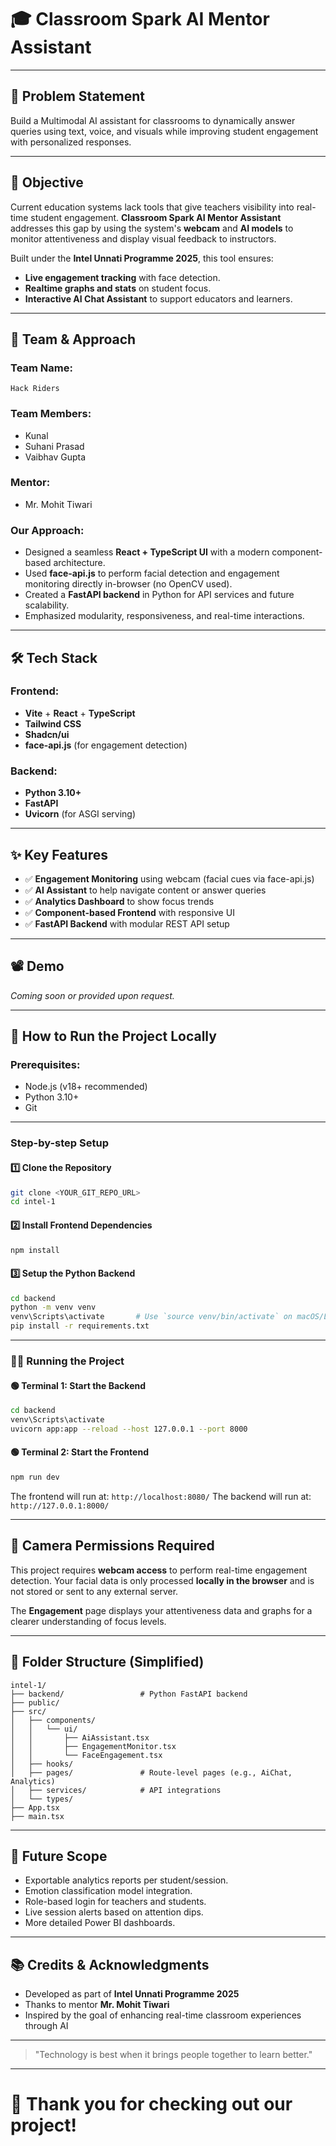 # 🎓 Classroom Spark AI Mentor Assistant

---

## 📌 Problem Statement

Build a Multimodal AI assistant for classrooms to dynamically answer queries using text, voice, and visuals while improving student engagement with personalized responses.

---

## 🎯 Objective

Current education systems lack tools that give teachers visibility into real-time student engagement.
**Classroom Spark AI Mentor Assistant** addresses this gap by using the system's **webcam** and **AI models** to monitor attentiveness and display visual feedback to instructors.

Built under the **Intel Unnati Programme 2025**, this tool ensures:

* **Live engagement tracking** with face detection.
* **Realtime graphs and stats** on student focus.
* **Interactive AI Chat Assistant** to support educators and learners.

---

## 🧠 Team & Approach

### Team Name:

`Hack Riders`

### Team Members:

* Kunal
* Suhani Prasad
* Vaibhav Gupta

### Mentor:

* Mr. Mohit Tiwari

### Our Approach:

* Designed a seamless **React + TypeScript UI** with a modern component-based architecture.
* Used **face-api.js** to perform facial detection and engagement monitoring directly in-browser (no OpenCV used).
* Created a **FastAPI backend** in Python for API services and future scalability.
* Emphasized modularity, responsiveness, and real-time interactions.

---

## 🛠️ Tech Stack

### Frontend:

* **Vite** + **React** + **TypeScript**
* **Tailwind CSS**
* **Shadcn/ui**
* **face-api.js** (for engagement detection)

### Backend:

* **Python 3.10+**
* **FastAPI**
* **Uvicorn** (for ASGI serving)

---

## ✨ Key Features

* ✅ **Engagement Monitoring** using webcam (facial cues via face-api.js)
* ✅ **AI Assistant** to help navigate content or answer queries
* ✅ **Analytics Dashboard** to show focus trends
* ✅ **Component-based Frontend** with responsive UI
* ✅ **FastAPI Backend** with modular REST API setup

---

## 📽️ Demo

*Coming soon or provided upon request.*

---

## 🧪 How to Run the Project Locally

### Prerequisites:

* Node.js (v18+ recommended)
* Python 3.10+
* Git

---

### Step-by-step Setup

#### 1️⃣ Clone the Repository

```bash
git clone <YOUR_GIT_REPO_URL>
cd intel-1
```

#### 2️⃣ Install Frontend Dependencies

```bash
npm install
```

#### 3️⃣ Setup the Python Backend

```bash
cd backend
python -m venv venv
venv\Scripts\activate       # Use `source venv/bin/activate` on macOS/Linux
pip install -r requirements.txt
```

---

### 🧑‍💻 Running the Project

#### 🟢 Terminal 1: Start the Backend

```bash
cd backend
venv\Scripts\activate
uvicorn app:app --reload --host 127.0.0.1 --port 8000
```

#### 🟢 Terminal 2: Start the Frontend

```bash
npm run dev
```

The frontend will run at: `http://localhost:8080/`
The backend will run at: `http://127.0.0.1:8000/`

---

## 📸 Camera Permissions Required

This project requires **webcam access** to perform real-time engagement detection.
Your facial data is only processed **locally in the browser** and is not stored or sent to any external server.

The **Engagement** page displays your attentiveness data and graphs for a clearer understanding of focus levels.

---

## 📁 Folder Structure (Simplified)

```
intel-1/
├── backend/                 # Python FastAPI backend
├── public/
├── src/
│   ├── components/
│   │   └── ui/
│   │       ├── AiAssistant.tsx
│   │       ├── EngagementMonitor.tsx
│   │       └── FaceEngagement.tsx
│   ├── hooks/
│   ├── pages/               # Route-level pages (e.g., AiChat, Analytics)
│   ├── services/            # API integrations
│   └── types/
├── App.tsx
├── main.tsx
```

---

## 🔮 Future Scope

* Exportable analytics reports per student/session.
* Emotion classification model integration.
* Role-based login for teachers and students.
* Live session alerts based on attention dips.
* More detailed Power BI dashboards.

---

## 📚 Credits & Acknowledgments

* Developed as part of **Intel Unnati Programme 2025**
* Thanks to mentor **Mr. Mohit Tiwari**
* Inspired by the goal of enhancing real-time classroom experiences through AI

---

> "Technology is best when it brings people together to learn better."

---

# 🌟 Thank you for checking out our project!
